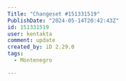 ```yaml
---
Title: "Changeset #151331519"
PublishDate: "2024-05-14T20:42:43Z"
id: 151331519
user: kentakta
comment: update
created_by: iD 2.29.0
tags:
  - Montenegro

---
```

